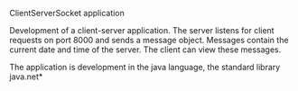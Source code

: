 ClientServerSocket application

Development of a client-server application. 
The server listens for client requests on port 8000 and sends a message object. 
Messages contain the current date and time of the server. 
The client can view these messages.

The application is development in the java language, the standard library java.net*
